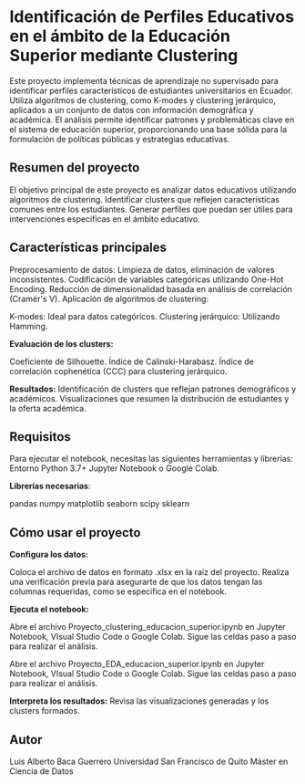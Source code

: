 
# Identificación de Perfiles Educativos en el ámbito de la Educación Superior mediante Clustering

Este proyecto implementa técnicas de aprendizaje no supervisado para identificar perfiles característicos de estudiantes universitarios en Ecuador. Utiliza algoritmos de clustering, como K-modes y clustering jerárquico, aplicados a un conjunto de datos con información demográfica y académica. El análisis permite identificar patrones y problemáticas clave en el sistema de educación superior, proporcionando una base sólida para la formulación de políticas públicas y estrategias educativas.

## Resumen del proyecto
El objetivo principal de este proyecto es analizar datos educativos utilizando algoritmos de clustering.
Identificar clusters que reflejen características comunes entre los estudiantes.
Generar perfiles que puedan ser útiles para intervenciones específicas en el ámbito educativo.

## Características principales

Preprocesamiento de datos:
Limpieza de datos, eliminación de valores inconsistentes.
Codificación de variables categóricas utilizando One-Hot Encoding.
Reducción de dimensionalidad basada en análisis de correlación (Cramér's V).
Aplicación de algoritmos de clustering:

K-modes: Ideal para datos categóricos.
Clustering jerárquico: Utilizando Hamming.

**Evaluación de los clusters:**

Coeficiente de Silhouette.
Índice de Calinski-Harabasz.
Índice de correlación cophenética (CCC) para clustering jerárquico.

**Resultados:**
Identificación de clusters que reflejan patrones demográficos y académicos.
Visualizaciones que resumen la distribución de estudiantes y la oferta académica.

## Requisitos

Para ejecutar el notebook, necesitas las siguientes herramientas y librerías:
Entorno
Python 3.7+
Jupyter Notebook o Google Colab.

**Librerías necesarias**:

pandas
numpy
matplotlib
seaborn
scipy
sklearn
## Cómo usar el proyecto

**Configura los datos:**

Coloca el archivo de datos en formato .xlsx en la raíz del proyecto.
Realiza una verificación previa para asegurarte de que los datos tengan las columnas requeridas, como se especifica en el notebook.

**Ejecuta el notebook:**

Abre el archivo Proyecto_clustering_educacion_superior.ipynb en Jupyter Notebook, VIsual Studio Code o Google Colab.
Sigue las celdas paso a paso para realizar el análisis.

Abre el archivo Proyecto_EDA_educacion_superior.ipynb en Jupyter Notebook, VIsual Studio Code o Google Colab.
Sigue las celdas paso a paso para realizar el análisis.

**Interpreta los resultados:**
Revisa las visualizaciones generadas y los clusters formados.

## Autor

Luis Alberto Baca Guerrero
Universidad San Francisco de Quito
Máster en Ciencia de Datos
